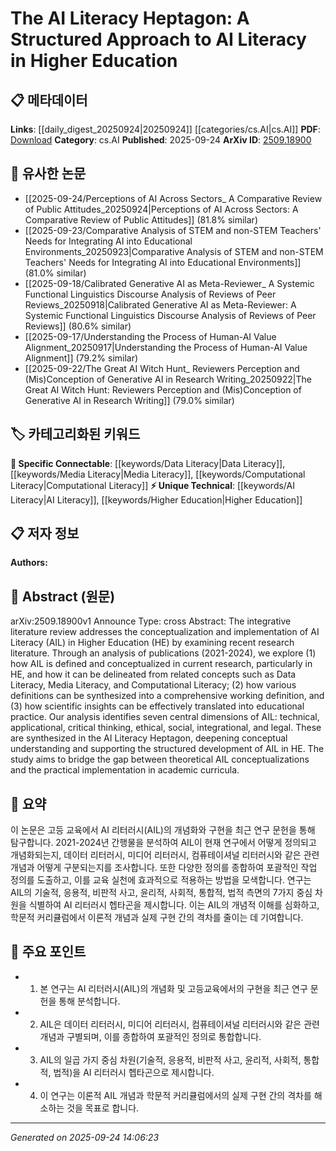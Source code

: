 <!-- KEYWORD_LINKING_METADATA:
{
  "processed_timestamp": "2025-09-24T14:06:23.323248",
  "vocabulary_version": "1.0",
  "selected_keywords": [
    "AI Literacy",
    "Higher Education",
    "Data Literacy",
    "Media Literacy",
    "Computational Literacy"
  ],
  "rejected_keywords": [],
  "similarity_scores": {
    "AI Literacy": 0.85,
    "Higher Education": 0.8,
    "Data Literacy": 0.7,
    "Media Literacy": 0.68,
    "Computational Literacy": 0.72
  },
  "extraction_method": "AI_prompt_based",
  "budget_applied": true,
  "candidates_json": {
    "candidates": [
      {
        "surface": "AI Literacy",
        "canonical": "AI Literacy",
        "aliases": [
          "AIL"
        ],
        "category": "unique_technical",
        "rationale": "AI Literacy is a central concept of the paper, crucial for understanding its educational implications.",
        "novelty_score": 0.75,
        "connectivity_score": 0.65,
        "specificity_score": 0.8,
        "link_intent_score": 0.85
      },
      {
        "surface": "Higher Education",
        "canonical": "Higher Education",
        "aliases": [
          "HE"
        ],
        "category": "unique_technical",
        "rationale": "Higher Education is the primary context for the implementation of AI Literacy discussed in the paper.",
        "novelty_score": 0.65,
        "connectivity_score": 0.6,
        "specificity_score": 0.7,
        "link_intent_score": 0.8
      },
      {
        "surface": "Data Literacy",
        "canonical": "Data Literacy",
        "aliases": [],
        "category": "specific_connectable",
        "rationale": "Data Literacy is a related concept that helps delineate AI Literacy.",
        "novelty_score": 0.5,
        "connectivity_score": 0.75,
        "specificity_score": 0.65,
        "link_intent_score": 0.7
      },
      {
        "surface": "Media Literacy",
        "canonical": "Media Literacy",
        "aliases": [],
        "category": "specific_connectable",
        "rationale": "Media Literacy is another related concept that provides context to AI Literacy.",
        "novelty_score": 0.5,
        "connectivity_score": 0.7,
        "specificity_score": 0.6,
        "link_intent_score": 0.68
      },
      {
        "surface": "Computational Literacy",
        "canonical": "Computational Literacy",
        "aliases": [],
        "category": "specific_connectable",
        "rationale": "Computational Literacy is essential for understanding the technical dimension of AI Literacy.",
        "novelty_score": 0.55,
        "connectivity_score": 0.72,
        "specificity_score": 0.68,
        "link_intent_score": 0.72
      }
    ],
    "ban_list_suggestions": [
      "conceptualization",
      "implementation",
      "educational practice"
    ]
  },
  "decisions": [
    {
      "candidate_surface": "AI Literacy",
      "resolved_canonical": "AI Literacy",
      "decision": "linked",
      "scores": {
        "novelty": 0.75,
        "connectivity": 0.65,
        "specificity": 0.8,
        "link_intent": 0.85
      }
    },
    {
      "candidate_surface": "Higher Education",
      "resolved_canonical": "Higher Education",
      "decision": "linked",
      "scores": {
        "novelty": 0.65,
        "connectivity": 0.6,
        "specificity": 0.7,
        "link_intent": 0.8
      }
    },
    {
      "candidate_surface": "Data Literacy",
      "resolved_canonical": "Data Literacy",
      "decision": "linked",
      "scores": {
        "novelty": 0.5,
        "connectivity": 0.75,
        "specificity": 0.65,
        "link_intent": 0.7
      }
    },
    {
      "candidate_surface": "Media Literacy",
      "resolved_canonical": "Media Literacy",
      "decision": "linked",
      "scores": {
        "novelty": 0.5,
        "connectivity": 0.7,
        "specificity": 0.6,
        "link_intent": 0.68
      }
    },
    {
      "candidate_surface": "Computational Literacy",
      "resolved_canonical": "Computational Literacy",
      "decision": "linked",
      "scores": {
        "novelty": 0.55,
        "connectivity": 0.72,
        "specificity": 0.68,
        "link_intent": 0.72
      }
    }
  ]
}
-->

# The AI Literacy Heptagon: A Structured Approach to AI Literacy in Higher Education

## 📋 메타데이터

**Links**: [[daily_digest_20250924|20250924]] [[categories/cs.AI|cs.AI]]
**PDF**: [Download](https://arxiv.org/pdf/2509.18900.pdf)
**Category**: cs.AI
**Published**: 2025-09-24
**ArXiv ID**: [2509.18900](https://arxiv.org/abs/2509.18900)

## 🔗 유사한 논문
- [[2025-09-24/Perceptions of AI Across Sectors_ A Comparative Review of Public Attitudes_20250924|Perceptions of AI Across Sectors: A Comparative Review of Public Attitudes]] (81.8% similar)
- [[2025-09-23/Comparative Analysis of STEM and non-STEM Teachers' Needs for Integrating AI into Educational Environments_20250923|Comparative Analysis of STEM and non-STEM Teachers' Needs for Integrating AI into Educational Environments]] (81.0% similar)
- [[2025-09-18/Calibrated Generative AI as Meta-Reviewer_ A Systemic Functional Linguistics Discourse Analysis of Reviews of Peer Reviews_20250918|Calibrated Generative AI as Meta-Reviewer: A Systemic Functional Linguistics Discourse Analysis of Reviews of Peer Reviews]] (80.6% similar)
- [[2025-09-17/Understanding the Process of Human-AI Value Alignment_20250917|Understanding the Process of Human-AI Value Alignment]] (79.2% similar)
- [[2025-09-22/The Great AI Witch Hunt_ Reviewers Perception and (Mis)Conception of Generative AI in Research Writing_20250922|The Great AI Witch Hunt: Reviewers Perception and (Mis)Conception of Generative AI in Research Writing]] (79.0% similar)

## 🏷️ 카테고리화된 키워드
**🔗 Specific Connectable**: [[keywords/Data Literacy|Data Literacy]], [[keywords/Media Literacy|Media Literacy]], [[keywords/Computational Literacy|Computational Literacy]]
**⚡ Unique Technical**: [[keywords/AI Literacy|AI Literacy]], [[keywords/Higher Education|Higher Education]]

## 📋 저자 정보

**Authors:** 

## 📄 Abstract (원문)

arXiv:2509.18900v1 Announce Type: cross 
Abstract: The integrative literature review addresses the conceptualization and implementation of AI Literacy (AIL) in Higher Education (HE) by examining recent research literature. Through an analysis of publications (2021-2024), we explore (1) how AIL is defined and conceptualized in current research, particularly in HE, and how it can be delineated from related concepts such as Data Literacy, Media Literacy, and Computational Literacy; (2) how various definitions can be synthesized into a comprehensive working definition, and (3) how scientific insights can be effectively translated into educational practice. Our analysis identifies seven central dimensions of AIL: technical, applicational, critical thinking, ethical, social, integrational, and legal. These are synthesized in the AI Literacy Heptagon, deepening conceptual understanding and supporting the structured development of AIL in HE. The study aims to bridge the gap between theoretical AIL conceptualizations and the practical implementation in academic curricula.

## 📝 요약

이 논문은 고등 교육에서 AI 리터러시(AIL)의 개념화와 구현을 최근 연구 문헌을 통해 탐구합니다. 2021-2024년 간행물을 분석하여 AIL이 현재 연구에서 어떻게 정의되고 개념화되는지, 데이터 리터러시, 미디어 리터러시, 컴퓨테이셔널 리터러시와 같은 관련 개념과 어떻게 구분되는지를 조사합니다. 또한 다양한 정의를 종합하여 포괄적인 작업 정의를 도출하고, 이를 교육 실천에 효과적으로 적용하는 방법을 모색합니다. 연구는 AIL의 기술적, 응용적, 비판적 사고, 윤리적, 사회적, 통합적, 법적 측면의 7가지 중심 차원을 식별하여 AI 리터러시 헵타곤을 제시합니다. 이는 AIL의 개념적 이해를 심화하고, 학문적 커리큘럼에서 이론적 개념과 실제 구현 간의 격차를 줄이는 데 기여합니다.

## 🎯 주요 포인트

- 1. 본 연구는 AI 리터러시(AIL)의 개념화 및 고등교육에서의 구현을 최근 연구 문헌을 통해 분석합니다.
- 2. AIL은 데이터 리터러시, 미디어 리터러시, 컴퓨테이셔널 리터러시와 같은 관련 개념과 구별되며, 이를 종합하여 포괄적인 정의로 통합합니다.
- 3. AIL의 일곱 가지 중심 차원(기술적, 응용적, 비판적 사고, 윤리적, 사회적, 통합적, 법적)을 AI 리터러시 헵타곤으로 제시합니다.
- 4. 이 연구는 이론적 AIL 개념과 학문적 커리큘럼에서의 실제 구현 간의 격차를 해소하는 것을 목표로 합니다.


---

*Generated on 2025-09-24 14:06:23*